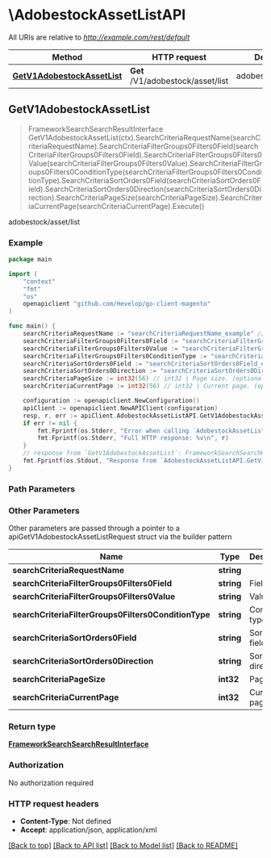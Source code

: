 # \AdobestockAssetListAPI

All URIs are relative to *http://example.com/rest/default*

Method | HTTP request | Description
------------- | ------------- | -------------
[**GetV1AdobestockAssetList**](AdobestockAssetListAPI.md#GetV1AdobestockAssetList) | **Get** /V1/adobestock/asset/list | adobestock/asset/list



## GetV1AdobestockAssetList

> FrameworkSearchSearchResultInterface GetV1AdobestockAssetList(ctx).SearchCriteriaRequestName(searchCriteriaRequestName).SearchCriteriaFilterGroups0Filters0Field(searchCriteriaFilterGroups0Filters0Field).SearchCriteriaFilterGroups0Filters0Value(searchCriteriaFilterGroups0Filters0Value).SearchCriteriaFilterGroups0Filters0ConditionType(searchCriteriaFilterGroups0Filters0ConditionType).SearchCriteriaSortOrders0Field(searchCriteriaSortOrders0Field).SearchCriteriaSortOrders0Direction(searchCriteriaSortOrders0Direction).SearchCriteriaPageSize(searchCriteriaPageSize).SearchCriteriaCurrentPage(searchCriteriaCurrentPage).Execute()

adobestock/asset/list



### Example

```go
package main

import (
	"context"
	"fmt"
	"os"
	openapiclient "github.com/Hevelop/go-client-magento"
)

func main() {
	searchCriteriaRequestName := "searchCriteriaRequestName_example" // string |  (optional)
	searchCriteriaFilterGroups0Filters0Field := "searchCriteriaFilterGroups0Filters0Field_example" // string | Field (optional)
	searchCriteriaFilterGroups0Filters0Value := "searchCriteriaFilterGroups0Filters0Value_example" // string | Value (optional)
	searchCriteriaFilterGroups0Filters0ConditionType := "searchCriteriaFilterGroups0Filters0ConditionType_example" // string | Condition type (optional)
	searchCriteriaSortOrders0Field := "searchCriteriaSortOrders0Field_example" // string | Sorting field. (optional)
	searchCriteriaSortOrders0Direction := "searchCriteriaSortOrders0Direction_example" // string | Sorting direction. (optional)
	searchCriteriaPageSize := int32(56) // int32 | Page size. (optional)
	searchCriteriaCurrentPage := int32(56) // int32 | Current page. (optional)

	configuration := openapiclient.NewConfiguration()
	apiClient := openapiclient.NewAPIClient(configuration)
	resp, r, err := apiClient.AdobestockAssetListAPI.GetV1AdobestockAssetList(context.Background()).SearchCriteriaRequestName(searchCriteriaRequestName).SearchCriteriaFilterGroups0Filters0Field(searchCriteriaFilterGroups0Filters0Field).SearchCriteriaFilterGroups0Filters0Value(searchCriteriaFilterGroups0Filters0Value).SearchCriteriaFilterGroups0Filters0ConditionType(searchCriteriaFilterGroups0Filters0ConditionType).SearchCriteriaSortOrders0Field(searchCriteriaSortOrders0Field).SearchCriteriaSortOrders0Direction(searchCriteriaSortOrders0Direction).SearchCriteriaPageSize(searchCriteriaPageSize).SearchCriteriaCurrentPage(searchCriteriaCurrentPage).Execute()
	if err != nil {
		fmt.Fprintf(os.Stderr, "Error when calling `AdobestockAssetListAPI.GetV1AdobestockAssetList``: %v\n", err)
		fmt.Fprintf(os.Stderr, "Full HTTP response: %v\n", r)
	}
	// response from `GetV1AdobestockAssetList`: FrameworkSearchSearchResultInterface
	fmt.Fprintf(os.Stdout, "Response from `AdobestockAssetListAPI.GetV1AdobestockAssetList`: %v\n", resp)
}
```

### Path Parameters



### Other Parameters

Other parameters are passed through a pointer to a apiGetV1AdobestockAssetListRequest struct via the builder pattern


Name | Type | Description  | Notes
------------- | ------------- | ------------- | -------------
 **searchCriteriaRequestName** | **string** |  | 
 **searchCriteriaFilterGroups0Filters0Field** | **string** | Field | 
 **searchCriteriaFilterGroups0Filters0Value** | **string** | Value | 
 **searchCriteriaFilterGroups0Filters0ConditionType** | **string** | Condition type | 
 **searchCriteriaSortOrders0Field** | **string** | Sorting field. | 
 **searchCriteriaSortOrders0Direction** | **string** | Sorting direction. | 
 **searchCriteriaPageSize** | **int32** | Page size. | 
 **searchCriteriaCurrentPage** | **int32** | Current page. | 

### Return type

[**FrameworkSearchSearchResultInterface**](FrameworkSearchSearchResultInterface.md)

### Authorization

No authorization required

### HTTP request headers

- **Content-Type**: Not defined
- **Accept**: application/json, application/xml

[[Back to top]](#) [[Back to API list]](../README.md#documentation-for-api-endpoints)
[[Back to Model list]](../README.md#documentation-for-models)
[[Back to README]](../README.md)

